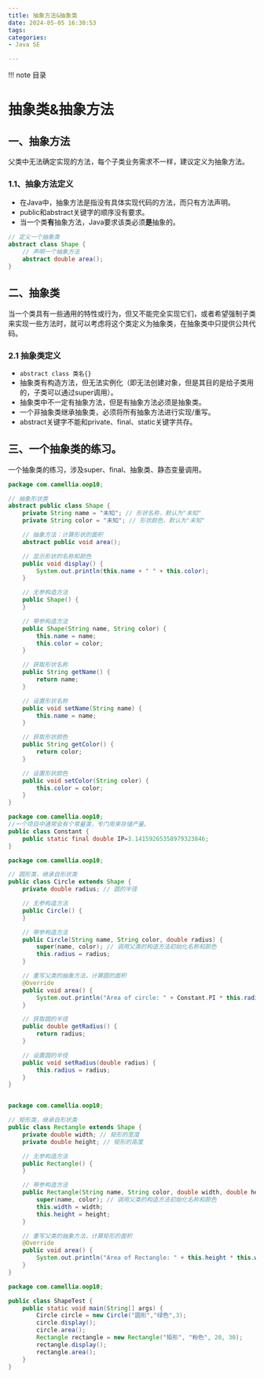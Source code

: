 ```yaml
---
title: 抽象方法&抽象类
date: 2024-05-05 16:30:53
tags:
categories:
- Java SE

---
```


!!! note 目录
    <!-- toc -->

# 抽象类&抽象方法

## 一、抽象方法
父类中无法确定实现的方法，每个子类业务需求不一样，建议定义为抽象方法。    
### 1.1、抽象方法定义
* 在Java中，抽象方法是指没有具体实现代码的方法，而只有方法声明。
* public和abstract关键字的顺序没有要求。
* 当一个类**有**抽象方法，Java要求该类必须**是**抽象的。

```java
// 定义一个抽象类
abstract class Shape {
    // 声明一个抽象方法
    abstract double area();
}
```
 ## 二、抽象类
当一个类具有一些通用的特性或行为，但又不能完全实现它们，或者希望强制子类来实现一些方法时，就可以考虑将这个类定义为抽象类，在抽象类中只提供公共代码。    
### 2.1 抽象类定义
- `abstract class 类名{}`    
- 抽象类有构造方法，但无法实例化（即无法创建对象，但是其目的是给子类用的，子类可以通过super调用）。   
- 抽象类中不一定有抽象方法，但是有抽象方法必须是抽象类。    
- 一个非抽象类继承抽象类，必须将所有抽象方法进行实现/重写。
- abstract关键字不能和private、final、static关键字共存。

## 三、一个抽象类的练习。
一个抽象类的练习，涉及super、final、抽象类、静态变量调用。
```java
package com.camellia.oop10;

// 抽象形状类
abstract public class Shape {
    private String name = "未知"; // 形状名称，默认为"未知"
    private String color = "未知"; // 形状颜色，默认为"未知"

    // 抽象方法：计算形状的面积
    abstract public void area();

    // 显示形状的名称和颜色
    public void display() {
        System.out.println(this.name + " " + this.color);
    }

    // 无参构造方法
    public Shape() {
    }

    // 带参构造方法
    public Shape(String name, String color) {
        this.name = name;
        this.color = color;
    }

    // 获取形状名称
    public String getName() {
        return name;
    }

    // 设置形状名称
    public void setName(String name) {
        this.name = name;
    }

    // 获取形状颜色
    public String getColor() {
        return color;
    }

    // 设置形状颜色
    public void setColor(String color) {
        this.color = color;
    }
}

```

```java
package com.camellia.oop10;
//一个项目中通常会有个常量类，专门用来存储产量。
public class Constant {
    public static final double IP=3.14159265358979323846;
}

```
```java
package com.camellia.oop10;

// 圆形类，继承自形状类
public class Circle extends Shape {
    private double radius; // 圆的半径

    // 无参构造方法
    public Circle() {
    }

    // 带参构造方法
    public Circle(String name, String color, double radius) {
        super(name, color); // 调用父类的构造方法初始化名称和颜色
        this.radius = radius;
    }

    // 重写父类的抽象方法，计算圆的面积
    @Override
    public void area() {
        System.out.println("Area of circle: " + Constant.PI * this.radius * this.radius);
    }

    // 获取圆的半径
    public double getRadius() {
        return radius;
    }

    // 设置圆的半径
    public void setRadius(double radius) {
        this.radius = radius;
    }
}
```
```java

package com.camellia.oop10;

// 矩形类，继承自形状类
public class Rectangle extends Shape {
    private double width; // 矩形的宽度
    private double height; // 矩形的高度

    // 无参构造方法
    public Rectangle() {
    }

    // 带参构造方法
    public Rectangle(String name, String color, double width, double height) {
        super(name, color); // 调用父类的构造方法初始化名称和颜色
        this.width = width;
        this.height = height;
    }

    // 重写父类的抽象方法，计算矩形的面积
    @Override
    public void area() {
        System.out.println("Area of Rectangle: " + this.height * this.width);
    }
}
```
```java
package com.camellia.oop10;

public class ShapeTest {
    public static void main(String[] args) {
        Circle circle = new Circle("圆形","绿色",3);
        circle.display();
        circle.area();
        Rectangle rectangle = new Rectangle("矩形", "粉色", 20, 30);
        rectangle.display();
        rectangle.area();
    }
}
```